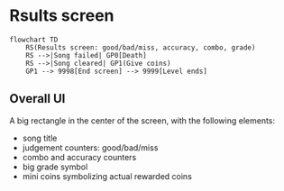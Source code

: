 # Rsults screen

```mermaid
flowchart TD
    RS(Results screen: good/bad/miss, accuracy, combo, grade)
    RS -->|Song failed| GP0[Death]
    RS -->|Song cleared| GP1(Give coins)
    GP1 --> 9998[End screen] --> 9999[Level ends]
```

## Overall UI
A big rectangle in the center of the screen, with the following elements:
+ song title
+ judgement counters: good/bad/miss
+ combo and accuracy counters
+ big grade symbol
+ mini coins symbolizing actual rewarded coins
